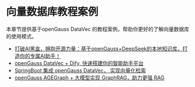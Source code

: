 # 向量数据库教程案例

本章节提供基于openGauss DataVec 的教程案例，帮助你更好的了解向量数据库的使用模式。

- [打破AI黑盒，拥抱开源力量：基于openGauss+DeepSeek的本地知识库，打造你的专属AI助手！](openGauss-RAG实践.md)
- [openGauss DataVec + Dify, 快速搭建你的智能助手平台](openGauss-Dify.md)
- [SpringBoot 集成 openGauss DataVec， 实现向量化检索](openGauss-Springboot.md)
- [openGauss AGEGraph + 大模型实现 GraphRAG，助力更强 RAG](openGauss-AGEGraph.md)
